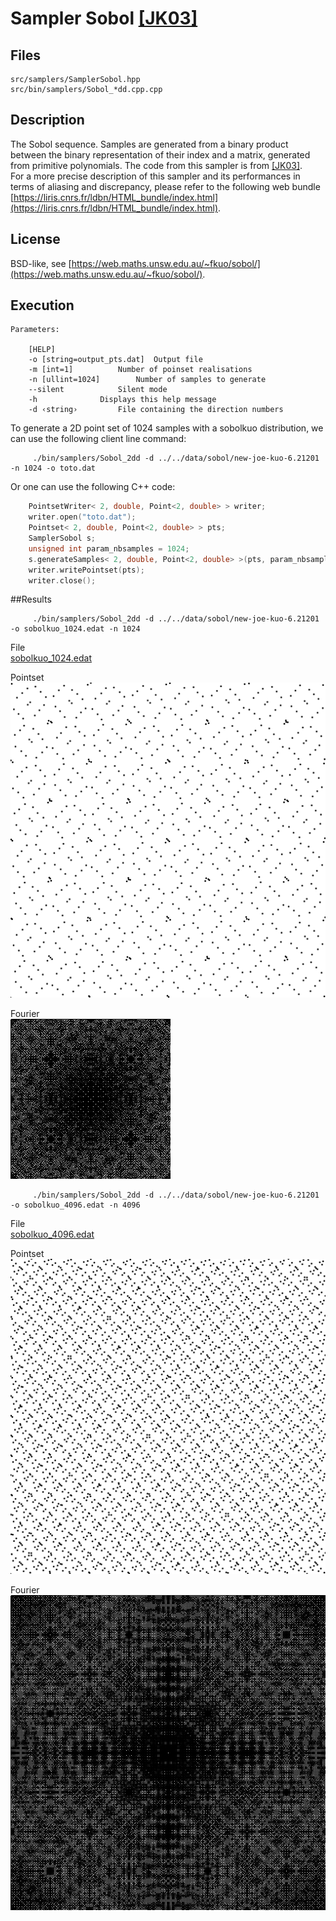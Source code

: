# Sampler Sobol [[JK03]](http://web.maths.unsw.edu.au/~fkuo/sobol/)


##  Files

```
src/samplers/SamplerSobol.hpp  
src/bin/samplers/Sobol_*dd.cpp.cpp
```

## Description


The Sobol sequence. Samples are generated from a binary product between the binary representation of their index and a matrix, generated from primitive polynomials. The code from this sampler is from [[JK03]](http://web.maths.unsw.edu.au/~fkuo/sobol/).  
For a more precise description of this sampler and its performances in terms of aliasing and discrepancy, please refer to the following web bundle [https://liris.cnrs.fr/ldbn/HTML_bundle/index.html](https://liris.cnrs.fr/ldbn/HTML_bundle/index.html).


## License

BSD-like, see [https://web.maths.unsw.edu.au/~fkuo/sobol/](https://web.maths.unsw.edu.au/~fkuo/sobol/).

## Execution

```
Parameters:  

	[HELP]
	-o [string=output_pts.dat]	Output file
	-m [int=1]			Number of poinset realisations
	-n [ullint=1024]		Number of samples to generate
	--silent 			Silent mode
	-h 				Displays this help message
	-d ‹string›			File containing the direction numbers
```			

To generate a 2D point set of 1024 samples with a sobolkuo distribution, we can use the following client line command:

         ./bin/samplers/Sobol_2dd -d ../../data/sobol/new-joe-kuo-6.21201 -n 1024 -o toto.dat 

Or one can use the following C++ code:

```cpp    
    PointsetWriter< 2, double, Point<2, double> > writer;
    writer.open("toto.dat");
    Pointset< 2, double, Point<2, double> > pts;
    SamplerSobol s;
    unsigned int param_nbsamples = 1024;
    s.generateSamples< 2, double, Point<2, double> >(pts, param_nbsamples);
    writer.writePointset(pts);
    writer.close();
```    			

##Results


         ./bin/samplers/Sobol_2dd -d ../../data/sobol/new-joe-kuo-6.21201 -o sobolkuo_1024.edat -n 1024 

File  
[sobolkuo_1024.edat](data/sobolkuo/sobolkuo_1024.edat)

Pointset  
[![](data/sobolkuo/sobolkuo_1024.png)](data/sobolkuo/sobolkuo_1024.png)

Fourier  
[![](data/sobolkuo/sobolkuo_1024_fourier.png)](data/sobolkuo/sobolkuo_1024_fourier.png)

         ./bin/samplers/Sobol_2dd -d ../../data/sobol/new-joe-kuo-6.21201 -o sobolkuo_4096.edat -n 4096 

File  
[sobolkuo_4096.edat](data/sobolkuo/sobolkuo_4096.edat)

Pointset  
[![](data/sobolkuo/sobolkuo_4096.png)](data/sobolkuo/sobolkuo_4096.png)

Fourier  
[![](data/sobolkuo/sobolkuo_4096_fourier.png)](data/sobolkuo/sobolkuo_4096_fourier.png)
